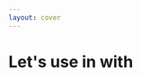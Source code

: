 ```yaml
---
layout: cover
---
```

<h1>Let's use <ZigLogo /> in <JavaScriptLogo /> with <WebAssemblyLogo /></h1>
